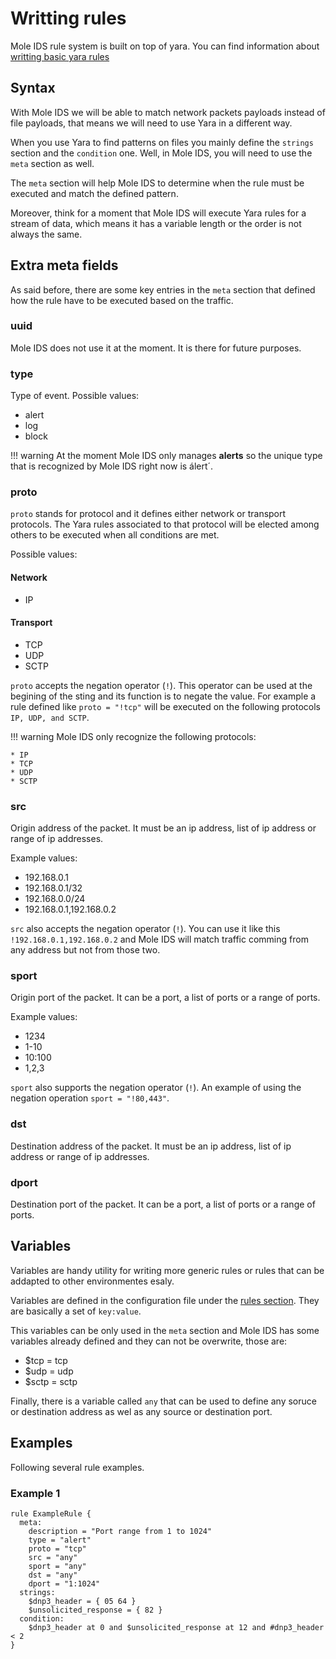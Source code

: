 # Writting rules

Mole IDS rule system is built on top of yara. You can find information about
[writting basic yara rules](https://yara.readthedocs.io/en/v3.11.0/writingrules.html)

## Syntax

With Mole IDS we will be able to match network packets payloads instead of file
payloads, that means we will need to use Yara in a different way.

When you use Yara to find patterns on files you mainly define the `strings`
section and the `condition` one. Well, in Mole IDS, you will need to use the
`meta` section as well.

The `meta` section will help Mole IDS to determine when the rule must be
executed and match the defined pattern.

Moreover, think for a moment that Mole IDS will execute Yara rules for a stream
of data, which means it has a variable length or the order is not always the
same. 

## Extra meta fields

As said before, there are some key entries in the `meta` section that defined
how the rule have to be executed based on the traffic.

### uuid

Mole IDS does not use it at the moment. It is there for future purposes.

### type

Type of event. Possible values:

* alert
* log
* block

!!! warning
    At the moment Mole IDS only manages **alerts** so the unique type that is
    recognized by Mole IDS right now is álert´.

### proto

`proto` stands for protocol and it defines either network or transport
protocols. The Yara rules associated to that protocol will be elected among
others to be executed when all conditions are met.

Possible values:

#### Network

* IP

#### Transport

* TCP
* UDP
* SCTP

`proto` accepts the negation operator (`!`). This operator can be used at the
begining of the sting and its function is to negate the value. For example a
rule defined like `proto = "!tcp"` will be executed on the following protocols
`IP, UDP, and SCTP`.

!!! warning
    Mole IDS only recognize the following protocols:

    * IP
    * TCP
    * UDP
    * SCTP

### src

Origin address of the packet. It must be an ip address, list of ip address or
range of ip addresses.

Example values:

* 192.168.0.1
* 192.168.0.1/32
* 192.168.0.0/24
* 192.168.0.1,192.168.0.2

`src` also accepts the negation operator (`!`). You can use it like this
`!192.168.0.1,192.168.0.2` and Mole IDS will match traffic comming from any
address but not from those two.

### sport

Origin port of the packet. It can be a port, a list of ports or a range of ports.

Example values:

* 1234
* 1-10
* 10:100
* 1,2,3

`sport` also supports the negation operator (`!`). An example of using the
negation operation `sport = "!80,443"`.

### dst

Destination address of the packet. It must be an ip address, list of ip address
or range of ip addresses.

### dport

Destination port of the packet. It can be a port, a list of ports or a range of ports.

## Variables

Variables are handy utility for writing more generic rules or rules that can be
addapted to other environmentes esaly.

Variables are defined in the configuration file under the
[rules section](/getting-started/configuration-overview/#rules). They are
basically a set of `key:value`.

This variables can be only used in the `meta` section and Mole IDS has some
variables already defined and they can not be overwrite, those are:

* $tcp = tcp
* $udp = udp
* $sctp = sctp

Finally, there is a variable called `any` that can be used to define any soruce
or destination address as wel as any source or destination port.

## Examples

Following several rule examples.

### Example 1

```yara
rule ExampleRule {
  meta:
    description = "Port range from 1 to 1024"
    type = "alert"
    proto = "tcp"
    src = "any"
    sport = "any"
    dst = "any"
    dport = "1:1024"
  strings:
    $dnp3_header = { 05 64 }
    $unsolicited_response = { 82 }
  condition:
    $dnp3_header at 0 and $unsolicited_response at 12 and #dnp3_header < 2
}
```
